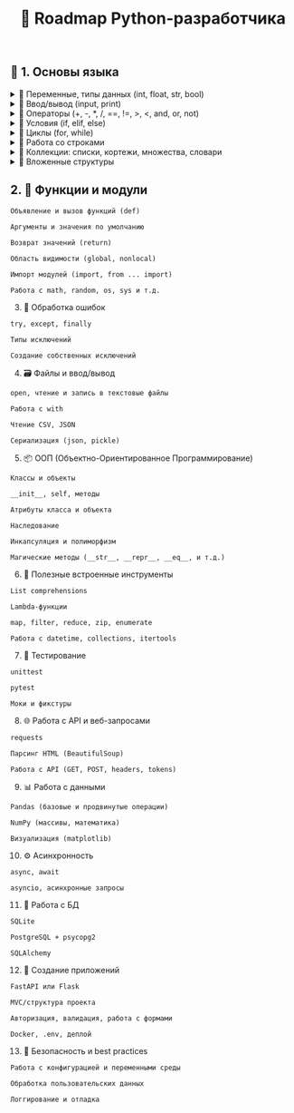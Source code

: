 <center>

# 🐍 Roadmap Python-разработчика

</center>
&nbsp;

## 📘 1. Основы языка

<details>
<summary>🔹 Переменные, типы данных (int, float, str, bool)</summary>

### 📌 Описание
В Python переменные создаются автоматически при присваивании значения. Тип определяется автоматически.

### 🔢 Типы:
- `int` — целые числа
- `float` — числа с плавающей точкой
- `str` — строки
- `bool` — логические значения (`True` / `False`)

### 💡 Примеры:
```python
a = 10          # int
b = 3.14        # float
name = "Alice"  # str
flag = True     # bool
```

</details>

<details>
<summary>🔹 Ввод/вывод (input, print)</summary>

### 📌 Описание
`print()` используется для вывода информации в консоль,  
а `input()` — для получения данных от пользователя в виде строки.

---

### 🖨 `print()`
Функция вывода. Поддерживает несколько аргументов, автоматическую замену строки (`\\n`) и настройку разделителей.

**Полезные параметры:**
- `sep` — разделитель между аргументами
- `end` — символ, который будет в конце (по умолчанию `\\n`)

```python
print("Привет", "мир")                   # Привет мир
print("Hello", "World", sep=", ")       # Hello, World
print("Завершено", end=".")             # Завершено.
```
### ⌨️ input()

Функция ввода. Возвращает строку.

```python
name = input("Введите имя: ")
print("Привет,", name)
```
🔸 Важно: input() всегда возвращает str, даже если пользователь вводит число.
Чтобы получить int или float, нужно преобразовать:

```python
age = int(input("Введите возраст: "))
pi = float(input("Введите число π: "))
```

</details>

<details>
<summary>🔹 Операторы (+, -, *, /, ==, !=, >, <, and, or, not)</summary>


### ➕ Арифметические операторы
| Оператор | Назначение               | Пример             | Результат     |
|----------|--------------------------|--------------------|---------------|
| `+`      | Сложение                 | `2 + 3`            | `5`           |
| `-`      | Вычитание                | `7 - 2`            | `5`           |
| `*`      | Умножение                | `4 * 2`            | `8`           |
| `/`      | Деление (всегда float)  | `10 / 4`           | `2.5`         |
| `//`     | Целочисленное деление    | `10 // 3`          | `3`           |
| `%`      | Остаток от деления       | `10 % 3`           | `1`           |
| `**`     | Возведение в степень     | `2 ** 3`           | `8`           |

---

### 🔁 Операторы сравнения
| Оператор | Назначение       | Пример           | Результат |
|----------|------------------|------------------|-----------|
| `==`     | Равно            | `5 == 5`         | `True`    |
| `!=`     | Не равно         | `5 != 3`         | `True`    |
| `>`      | Больше           | `7 > 2`          | `True`    |
| `<`      | Меньше           | `3 < 5`          | `True`    |
| `>=`     | Больше или равно | `5 >= 5`         | `True`    |
| `<=`     | Меньше или равно | `4 <= 6`         | `True`    |

---

### 🤔 Логические операторы
| Оператор | Назначение            | Пример                   | Результат |
|----------|-----------------------|--------------------------|-----------|
| `and`    | И (всё True)          | `True and False`         | `False`   |
| `or`     | Или (хотя бы одно)    | `True or False`          | `True`    |
| `not`    | Не (отрицание)        | `not True`               | `False`   |

---

### 💡 Примеры в коде:
```python
x = 10
y = 5

print(x + y)         # 15
print(x > 3 and y < 10)  # True
print(x == 10 or y == 0) # True
print(not (x < y))       # True
print(x % 2 == 0)        # Проверка на чётность
```
</details>


<details>
<summary>🔹 Условия (if, elif, else)</summary>

### 📌 Описание
Условные конструкции позволяют выполнять код в зависимости от выполнения условий.  
В Python используются ключевые слова `if`, `elif` (иначе если) и `else` (иначе).

---

### 🧱 Общая структура:

```python
if условие:
    # блок кода, если условие True
elif другое_условие:
    # блок кода, если второе условие True
else:
    # блок кода, если ни одно из условий не сработало
```

### 📊 Типичные операторы в условиях

| Оператор | Назначение       | Пример     | Результат |
|----------|------------------|------------|-----------|
| `==`     | Равно            | `5 == 5`   | `True`    |
| `!=`     | Не равно         | `5 != 3`   | `True`    |
| `>`      | Больше           | `7 > 2`    | `True`    |
| `<`      | Меньше           | `3 < 5`    | `True`    |
| `>=`     | Больше или равно | `5 >= 5`   | `True`    |
| `<=`     | Меньше или равно | `4 <= 6`   | `True`    |

### 💡 Примеры в коде:
```python
age = int(input("Сколько тебе лет? "))

if age >= 18:
    print("Доступ разрешён.")
elif age > 0:
    print("Доступ запрещён. Ты слишком молод.")
else:
    print("Некорректный ввод.")
```

</details>

<details>
<summary>🔹 Циклы (for, while)</summary>

### 📌 Описание

Циклы позволяют выполнять одни и те же действия многократно.  
В Python есть два основных цикла: `for` и `while`.

---

### 🔁 `for` — цикл по коллекции или диапазону

Идеален для перебора элементов в списках, строках, диапазонах (`range()`).

```python
for i in range(5):
    print(i)
```
```python
for буква in "Python":
    print(буква)
```

### 🔄 while — цикл с условием
* Выполняется, пока условие истинно (True).
```python
count = 0
while count < 3:
    print("Цикл:", count)
    count += 1
```
### ♾️ Бесконечный цикл
* Будет выполнятся пока не будет остановлен принудительно
```python
while True:
    print("Это никогда не остановится!")
```

### 💡 Пример с break и continue:
* можно использовать в for и while
```python
for i in range(5):
    if i == 2:
        continue  # пропустить 2
    if i == 4:
        break     # завершить на 4
    print(i)
```

### 🔚 Ключевые слова внутри циклов

| Команда   | Назначение                                        |
|-----------|---------------------------------------------------|
| `break`   | Прерывает выполнение цикла                        |
| `continue`| Переходит к следующей итерации цикла              |
| `else`    | Выполняется, если цикл завершился без `break`     |

</details>

<details>
<summary>🔹 Работа со строками</summary>

### 📌 Описание
* Строки в Python — это последовательности символов (тип `str`).  
Поддерживают индексацию, срезы, методы, перебор в цикле и конкатенацию.

---

### 🧪 Основные операции со строками

| Операция            | Пример                    | Результат           |
|---------------------|---------------------------|----------------------|
| Конкатенация         | `"Hello" + "World"`       | `'HelloWorld'`       |
| Повторение           | `"ha" * 3`                | `'hahaha'`           |
| Длина строки         | `len("Python")`           | `6`                  |
| Проверка подстроки   | `"th" in "Python"`        | `True`               |
| Индексация           | `"Hello"[1]`              | `'e'`                |
| Срез строки          | `"Python"[0:3]`           | `'Pyt'`              |

---

### 🛠 Часто используемые методы строк

| Метод              | Описание                                       | Пример                        |
|--------------------|------------------------------------------------|-------------------------------|
| `lower()`          | Преобразует в нижний регистр                   | `"PY".lower()` → `'py'`       |
| `upper()`          | В верхний регистр                              | `"py".upper()` → `'PY'`       |
| `strip()`          | Удаляет пробелы по краям                       | `" hello ".strip()` → `'hello'` |
| `replace(a, b)`    | Заменяет `a` на `b`                            | `"hi".replace("i", "ello")` → `'hello'` |
| `split()`          | Разбивает строку по пробелу (или символу)      | `"a b c".split()` → `['a','b','c']` |
| `join()`           | Объединяет список строк                        | `".".join(['a','b'])` → `'a.b'` |
| `startswith(s)`    | Проверяет, начинается ли строка с `s`          | `"abc".startswith("a")` → `True` |
| `endswith(s)`      | Проверяет, заканчивается ли строка на `s`      | `"abc".endswith("c")` → `True` |
| `find(s)`          | Возвращает индекс первого вхождения `s`        | `"abc".find("b")` → `1`        |
| `isdigit()`        | Проверка, состоит ли строка только из цифр     | `"123".isdigit()` → `True`     |

---

### 💡 Примеры:

```python
text = " Python — крутой язык! "

print(text.strip())                 # Убирает пробелы по краям
print(text.upper())                 # В верхний регистр
print(text.lower().replace("python", "Java"))  # Комбинирование методов
print("язык" in text)               # True
```

### 🧠 Полезные приёмы
* Проверка пустой строки:
```python
if not string:  # или if string == ""
    print("Пусто")
```
* Реверс строки:
```Python
reversed_text = text[::-1]
```
* Форматирование:
ключевой параметр f
```python
name = "Иван"
print(f"Привет, {name}!")  # f-строка
```

</details> 

<details>
<summary>🔹 Коллекции: списки, кортежи, множества, словари</summary>

### 📌 Описание
Коллекции — это структуры данных, которые хранят несколько значений.  
В Python 4 основных типа:

- **Список (`list`)** — изменяемый упорядоченный набор
- **Кортеж (`tuple`)** — неизменяемый упорядоченный набор
- **Множество (`set`)** — изменяемый **неупорядоченный** набор уникальных элементов
- **Словарь (`dict`)** — набор пар ключ-значение

---

### 🧾 Сравнение коллекций

| Тип     | Изменяемость | Упорядоченность | Уникальность | Синтаксис                |
|---------|---------------|------------------|---------------|--------------------------|
| `list`  | ✅             | ✅                | ❌            | `[1, 2, 3]`              |
| `tuple` | ❌             | ✅                | ❌            | `(1, 2, 3)`              |
| `set`   | ✅             | ❌                | ✅            | `{1, 2, 3}`              |
| `dict`  | ✅             | ✅ (c 3.7+)       | ❌ (по ключам) | `{"a": 1, "b": 2}`        |

---

### 📋 Методы списков (list)

| Метод         | Описание                        |
|---------------|---------------------------------|
| `append(x)`   | Добавляет элемент в конец       |
| `insert(i, x)`| Вставляет элемент на позицию    |
| `remove(x)`   | Удаляет первое вхождение `x`    |
| `pop([i])`    | Удаляет и возвращает элемент    |
| `sort()`      | Сортирует список                |
| `reverse()`   | Разворачивает список            |
| `clear()`     | Очищает список                  |

---

### 💡 Примеры:

* Списки
```python
fruits = ["яблоко", "груша", "банан"]
fruits.append("киви")
```
* Кортежи
```python
point = (10, 20)
```
* Множества
```python
colors = {"красный", "синий", "зелёный"}
colors.add("жёлтый")
```
* Словари
```python
person = {
    "name": "Алиса",
    "age": 25
    }
print(person["name"])
```
### 🧠 Полезное

* Преобразование типов:
```python
list("abc")       # ['a', 'b', 'c']
tuple([1, 2])     # (1, 2)
set([1, 1, 2])    # {1, 2}
dict([("a", 1)])  # {'a': 1}
```
* Проверка элемента:
```python
if "яблоко" in fruits:
    print("Есть яблоко")
```
* Перебор словаря:
```python
for key, value in person.items():
    print(key, value)
```

</details>

<details>
<summary>🔹 Вложенные структуры</summary>

### 📌 Описание
* Вложенные структуры — это коллекции, содержащие другие коллекции:  
например, список списков, словарь в списке, словарь со списком и т.д.

### 🧱 Примеры вложенных структур

* Список списков
```python
matrix = [[1, 2], [3, 4]]
```
* Словарь со списками
```python
student = {
    "name": "Иван",
    "grades": [5, 4, 5]
}
```

* Словарь внутри списка
```python
people = [
    {"name": "Анна", "age": 30},
    {"name": "Борис", "age": 25}
]
```

* Словарь в словаре
```python
config = {
    "db": {
        "host": "localhost",
        "port": 5432
    }
}
```
### 🎯 Доступ к элементам

| Структура                  | Доступ к элементу                    | Результат       |
|---------------------------|--------------------------------------|-----------------|
| `matrix[1][0]`            | элемент 1-й строки, 0-й столбец      | `3`             |
| `student["grades"][2]`    | третья оценка                        | `5`             |
| `people[0]["name"]`       | имя первого человека                 | `"Анна"`        |
| `config["db"]["host"]`    | доступ к хосту в конфиге             | `"localhost"`   |

### 🧠 Глубокая вложенность
```python
data = {
    "user": {
        "profile": {
            "contacts": {
                "email": "user@example.com"
            }
        }
    }
}

# Получение email
email = data["user"]["profile"]["contacts"]["email"]
print(email)  # user@example.com
```
### ⚠️ Рекомендации
* Используй get() для безопасного доступа:
```python
data.get("user", {}).get("profile", {}).get("contacts", {}).get("email")
```
* При работе с непредсказуемыми структурами — проверяй наличие ключей:
```python
if "user" in data and "profile" in data["user"]:
```
* Для глубокого доступа можно использовать библиотеку pydash, glom, dotmap — если нужно элегантно и надёжно

</details>


## 2. 🧱 Функции и модули

```
Объявление и вызов функций (def)

Аргументы и значения по умолчанию

Возврат значений (return)

Область видимости (global, nonlocal)

Импорт модулей (import, from ... import)

Работа с math, random, os, sys и т.д.
```

3. 🧪 Обработка ошибок

```
try, except, finally

Типы исключений

Создание собственных исключений
```

4. 🗃 Файлы и ввод/вывод

```
open, чтение и запись в текстовые файлы

Работа с with

Чтение CSV, JSON

Сериализация (json, pickle)
```

5. 📦 ООП (Объектно-Ориентированное Программирование)

```
Классы и объекты

__init__, self, методы

Атрибуты класса и объекта

Наследование

Инкапсуляция и полиморфизм

Магические методы (__str__, __repr__, __eq__, и т.д.)
```

6. 🧰 Полезные встроенные инструменты

```
List comprehensions

Lambda-функции

map, filter, reduce, zip, enumerate

Работа с datetime, collections, itertools
```

7. 🧪 Тестирование

```
unittest

pytest

Моки и фикстуры
```

8. 🌐 Работа с API и веб-запросами

```
requests

Парсинг HTML (BeautifulSoup)

Работа с API (GET, POST, headers, tokens)
```

9. 📊 Работа с данными

```
Pandas (базовые и продвинутые операции)

NumPy (массивы, математика)

Визуализация (matplotlib)
```

10. ⚙️ Асинхронность

```
async, await

asyncio, асинхронные запросы
```

11. 🧱 Работа с БД

```
SQLite

PostgreSQL + psycopg2

SQLAlchemy
```

12. 🚀 Создание приложений

```
FastAPI или Flask

MVC/структура проекта

Авторизация, валидация, работа с формами

Docker, .env, деплой
```

13. 🔐 Безопасность и best practices

```
Работа с конфигурацией и переменными среды

Обработка пользовательских данных

Логгирование и отладка
```
